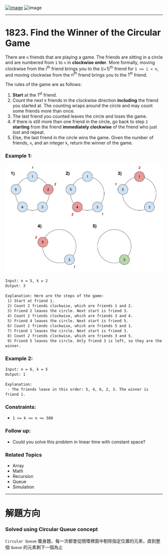 [![image](https://img.shields.io/badge/Leetcode-Link-blue?logo=leetcode)](https://leetcode.com/problems/find-the-winner-of-the-circular-game/)
![image](https://img.shields.io/badge/Difficulty-Medium-yellow)

---

# 1823. Find the Winner of the Circular Game

There are `n` friends that are playing a game. The friends are sitting in a circle and are numbered from `1` to `n` in **clockwise order**. More formally, moving clockwise from the $\text{i}^\text{th}$ friend brings you to the $\text{(i+1)}^\text{th}$ friend for `1 <= i < n`, and moving clockwise from the $\text{n}^\text{th}$ friend brings you to the $1^\text{st}$ friend.

The rules of the game are as follows:

1. **Start** at the $1^\text{st}$ friend.
2. Count the next `k` friends in the clockwise direction **including** the friend you started at. The counting wraps around the circle and may count some friends more than once.
3. The last friend you counted leaves the circle and loses the game.
4. If there is still more than one friend in the circle, go back to step `2` **starting** from the friend **immediately clockwise** of the friend who just lost and repeat.
5. Else, the last friend in the circle wins the game.
Given the number of friends, `n`, and an integer `k`, return the winner of the game.

### Example 1:

![image](./image/ic234-q2-ex11.png)

```
Input: n = 5, k = 2
Output: 3

Explanation: Here are the steps of the game:
 1) Start at friend 1.
 2) Count 2 friends clockwise, which are friends 1 and 2.
 3) Friend 2 leaves the circle. Next start is friend 3.
 4) Count 2 friends clockwise, which are friends 3 and 4.
 5) Friend 4 leaves the circle. Next start is friend 5.
 6) Count 2 friends clockwise, which are friends 5 and 1.
 7) Friend 1 leaves the circle. Next start is friend 3.
 8) Count 2 friends clockwise, which are friends 3 and 5.
 9) Friend 5 leaves the circle. Only friend 3 is left, so they are the winner.
```

### Example 2:

```
Input: n = 6, k = 5
Output: 1

Explanation:
 - The friends leave in this order: 5, 4, 6, 2, 3. The winner is friend 1.
```

### Constraints:

- `1 <= k <= n <= 500`

### Follow up:

- Could you solve this problem in linear time with constant space?

### Related Topics

- Array
- Math
- Recursion
- Queue
- Simulation
  
---

# 解題方向

### Solved using Circular Queue concept

`Circular Queue` 暖身題，每一次都會從閉環裡面中剔除指定位置的元素，直到整個 `Queue` 的元素剩下一個為止